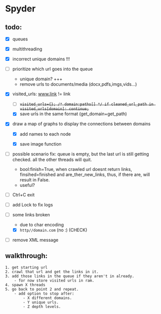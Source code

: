 # Spyder

## todo:
- [x] queues
- [x] multithreading
- [x] incorrect unique domains !!!
- [ ] prioritize which url goes into the queue
    - unique domain? +++
    - remove urls to documents/media (docx,pdfs,imgs,vids...)
- [x] visited_urls: www.link != link
    - [ ] ~~```visited_urls={}; /* domain:paths[] */ if cleaned_url_path in visited_urls[domain]: continue;```~~
    - [x] save urls in the same format (get_domain+get_path)
- [x] draw a map of graphs to display the connections between domains
    - [x] add names to each node
    - [x] save image function


- [ ] possible scenario fix: queue is empty, but the last url is still getting checked. all the other threads will quit.
    - bool:finish=True, when crawled url doesnt return links, finsihed=finished and are_ther_new_links, thus, if there are, will result in False.
    - useful?
- [ ] Ctrl+C exit
- [ ] add Lock to fix logs
- [ ] some links broken 
    - due to char encoding
    - [x] `http//domain.com` (no :) (CHECK)
- [ ] remove XML message


## walkthrough:
    1. get starting url
    2. crawl that url and get the links in it.
    3. add those links in the queue if they aren't in already. 
        - for now store visited urls in ram.
    4. spawn X threads
    5. go back to point 2 and repeat.
        - add option to stop after:
            - X different domains.
            - Y unique urls.
            - Z depth levels.
